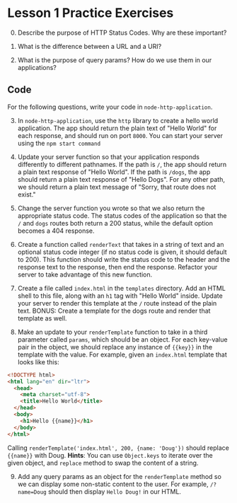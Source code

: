 # Lesson 1 Practice Exercises

0. Describe the purpose of HTTP Status Codes. Why are these important?

1. What is the difference between a URL and a URI?

2. What is the purpose of query params? How do we use them in our applications?

## Code

For the following questions, write your code in `node-http-application`.

3. In `node-http-application`, use the `http` library to create a hello world application. The app should return the plain text of "Hello World" for each response, and should run on port `8000`. You can start your server using the `npm start command`

4. Update your server function so that your application responds differently to different pathnames. If the path is `/`, the app should return a plain text response of "Hello World". If the path is `/dogs`, the app should return a plain text response of "Hello Dogs". For any other path, we should return a plain text message of "Sorry, that route does not exist."

5. Change the server function you wrote so that we also return the appropriate status code. The status codes of the application so that the `/` and `dogs` routes both return a 200 status, while the default option becomes a 404 response.

6. Create a function called `renderText` that takes in a string of text and an optional status code integer (if no status code is given, it should default to 200). This function should write the status code to the header and the response text to the response, then end the response. Refactor your server to take advantage of this new function.

7. Create a file called `index.html` in the `templates` directory. Add an HTML shell to this file, along with an `h1` tag with "Hello World" inside. Update your server to render this template at the `/` route instead of the plain text. BONUS: Create a template for the dogs route and render that template as well.

8. Make an update to your `renderTemplate` function to take in a third parameter called `params`, which should be an object. For each key-value pair in the object, we should replace any instance of `{{key}}` in the template with the value. For example, given an `index.html` template that looks like this:

```html
<!DOCTYPE html>
<html lang="en" dir="ltr">
  <head>
    <meta charset="utf-8">
    <title>Hello World</title>
  </head>
  <body>
    <h1>Hello {{name}}</h1>
  </body>
</html>
```

Calling `renderTemplate('index.html', 200, {name: 'Doug'})` should replace `{{name}}` with Doug. **Hints**: You can use `Object.keys` to iterate over the given object, and `replace` method to swap the content of a string.


9. Add any query params as an object for the `renderTemplate` method so we can display some non-static content to the user. For example, `/?name=Doug` should then display `Hello Doug!` in our HTML.
